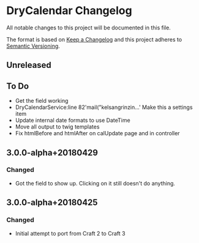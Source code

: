 # DryCalendar Changelog

All notable changes to this project will be documented in this file.

The format is based on [Keep a Changelog](http://keepachangelog.com/) and this project adheres to [Semantic Versioning](http://semver.org/).

## Unreleased

## To Do
- Get the field working
- DryCalendarService:line 82'mail("kelsangrinzin...'
  Make this a settings item
- Update internal date formats to use DateTime
- Move all output to twig templates
- Fix htmlBefore and htmlAfter on calUpdate page and in controller

## 3.0.0-alpha+20180429
### Changed
- Got the field to show up. Clicking on it still doesn't do anything.

## 3.0.0-alpha+20180425
### Changed
- Initial attempt to port from Craft 2 to Craft 3
